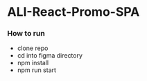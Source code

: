 # ALI-React-Promo-SPA

### How to run
* clone repo
* cd into figma directory
* npm install
* npm run start